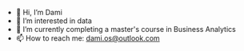 - 👋 Hi, I’m Dami
- 👀 I’m interested in data
- 🌱 I’m currently completing a master's course in Business Analytics
- 📫 How to reach me: dami.os@outlook.com

<!---
dami-os/dami-os is a ✨ special ✨ repository because its `README.md` (this file) appears on your GitHub profile.
You can click the Preview link to take a look at your changes.
--->
